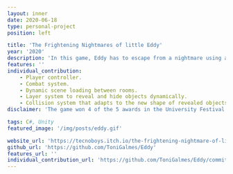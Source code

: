 ```yaml
---
layout: inner
date: 2020-06-18
type: personal-project
position: left

title: 'The Frightening Nightmares of little Eddy'
year: '2020'
description: 'In this game, Eddy has to escape from a nightmare using a special sword to overcome different challenges and find his bed, so he will be able to wake up. This game was developed by a team of 6 people in 10 weeks, from concept to final release.'
features: ''
individual_contribution:  
    - Player controller.
    - Combat system.
    - Dynamic scene loading between rooms.
    - Layer system to reveal and hide objects dynamically.
    - Collision system that adapts to the new shape of revealed objects.
disclaimer: 'The game won 4 of the 5 awards in the University Festival. It also had moderate success in Itch.io with +850 downloads.'

tags: C#, Unity
featured_image: '/img/posts/eddy.gif'

website_url: 'https://tecnoboys.itch.io/the-frightening-nightmare-of-little-eddy'
github_url: 'https://github.com/ToniGalmes/Eddy'
features_url: ''
individual_contribution_url: 'https://github.com/ToniGalmes/Eddy/commits?author=ToniGalmes'
---
```

